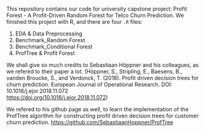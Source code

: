 This repository contains our code for university capstone project: Profit Forest - A Profit-Driven Random Forest for Telco Churn Prediction. We finished this project with R, and there are four `.R` files: 

  1. EDA & Data Preprocessing
  2. Benchmark_Random Forest
  3. Benchmark_Conditional Forest
  4. ProfTree & Profit Forest
 
We shall give so much credits to Sebastiaan Höppner and his colleagues, as we refered to their paper a lot. (Höppner, S., Stripling, E., Baesens, B., vanden Broucke, S., and Verdonck, T. (2018). Profit driven decision trees for churn prediction. European Journal of Operational Research. DOI: 10.1016/j.ejor.2018.11.072\
https://doi.org/10.1016/j.ejor.2018.11.072)

We refered to his github page as well, to learn the implementation of the ProfTree algorithm for constructing profit driven decision trees for customer churn prediction. https://github.com/SebastiaanHoppner/ProfTree
